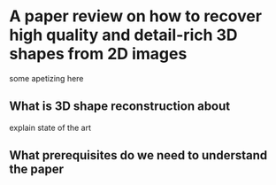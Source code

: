 
# A paper review on how to recover high quality and detail-rich 3D shapes from 2D images
some apetizing here
## What is 3D shape reconstruction about
explain state of the art

## What prerequisites do we need to understand the paper

##

<!--stackedit_data:
eyJoaXN0b3J5IjpbLTEwNjY1MjUxMTgsMjMzMTkyOTddfQ==
-->